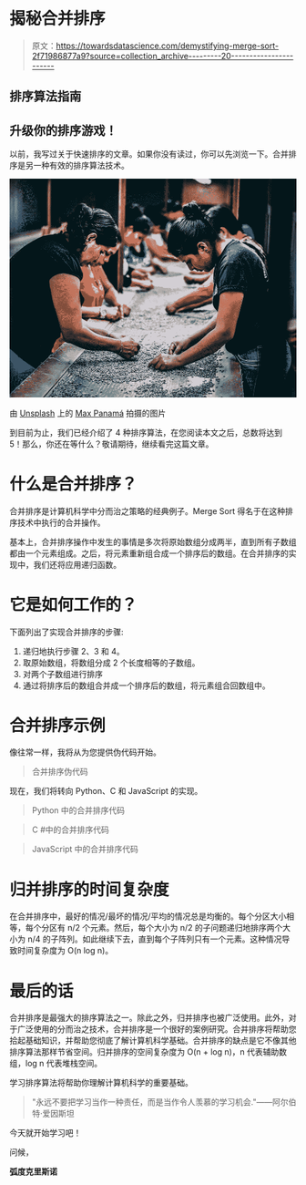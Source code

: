 # 揭秘合并排序

> 原文：<https://towardsdatascience.com/demystifying-merge-sort-2f71986877a9?source=collection_archive---------20----------------------->

## 排序算法指南

## 升级你的排序游戏！

以前，我写过关于快速排序的文章。如果你没有读过，你可以先浏览一下。合并排序是另一种有效的排序算法技术。

![](img/aafb8ee23addbc1a50450fbe7fbbdeb5.png)

由 [Unsplash](https://unsplash.com/) 上的 [Max Panamá](https://unsplash.com/@imaxpanama) 拍摄的图片

到目前为止，我们已经介绍了 4 种排序算法，在您阅读本文之后，总数将达到 5！那么，你还在等什么？敬请期待，继续看完这篇文章。

# 什么是合并排序？

合并排序是计算机科学中分而治之策略的经典例子。Merge Sort 得名于在这种排序技术中执行的合并操作。

基本上，合并排序操作中发生的事情是多次将原始数组分成两半，直到所有子数组都由一个元素组成。之后，将元素重新组合成一个排序后的数组。在合并排序的实现中，我们还将应用递归函数。

# 它是如何工作的？

下面列出了实现合并排序的步骤:

1.  递归地执行步骤 2、3 和 4。
2.  取原始数组，将数组分成 2 个长度相等的子数组。
3.  对两个子数组进行排序
4.  通过将排序后的数组合并成一个排序后的数组，将元素组合回数组中。

# 合并排序示例

像往常一样，我将从为您提供伪代码开始。

> 合并排序伪代码

现在，我们将转向 Python、C 和 JavaScript 的实现。

> Python 中的合并排序代码

> C #中的合并排序代码

> JavaScript 中的合并排序代码

# 归并排序的时间复杂度

在合并排序中，最好的情况/最坏的情况/平均的情况总是均衡的。每个分区大小相等，每个分区有 n/2 个元素。然后，每个大小为 n/2 的子问题递归地排序两个大小为 n/4 的子阵列。如此继续下去，直到每个子阵列只有一个元素。这种情况导致时间复杂度为 O(n log n)。

# 最后的话

合并排序是最强大的排序算法之一。除此之外，归并排序也被广泛使用。此外，对于广泛使用的分而治之技术，合并排序是一个很好的案例研究。合并排序将帮助您拾起基础知识，并帮助您彻底了解计算机科学基础。合并排序的缺点是它不像其他排序算法那样节省空间。归并排序的空间复杂度为 O(n + log n)，n 代表辅助数组，log n 代表堆栈空间。

学习排序算法将帮助你理解计算机科学的重要基础。

> "永远不要把学习当作一种责任，而是当作令人羡慕的学习机会."——阿尔伯特·爱因斯坦

今天就开始学习吧！

问候，

**弧度克里斯诺**